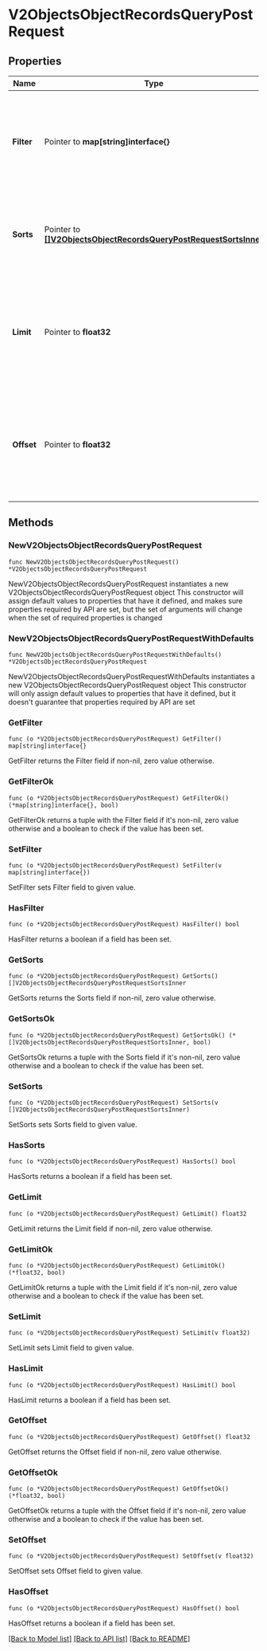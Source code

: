 # V2ObjectsObjectRecordsQueryPostRequest

## Properties

Name | Type | Description | Notes
------------ | ------------- | ------------- | -------------
**Filter** | Pointer to **map[string]interface{}** | An object used to filter results to a subset of results. See the [full guide to filtering and sorting here](/rest-api/how-to/filtering-and-sorting). | [optional] 
**Sorts** | Pointer to [**[]V2ObjectsObjectRecordsQueryPostRequestSortsInner**](V2ObjectsObjectRecordsQueryPostRequestSortsInner.md) | An object used to sort results. See the [full guide to filtering and sorting here](/rest-api/how-to/filtering-and-sorting). | [optional] 
**Limit** | Pointer to **float32** | The maximum number of results to return. Defaults to 500. See the [full guide to pagination here](/rest-api/how-to/pagination). | [optional] 
**Offset** | Pointer to **float32** | The number of results to skip over before returning. Defaults to 0. See the [full guide to pagination here](/rest-api/how-to/pagination). | [optional] 

## Methods

### NewV2ObjectsObjectRecordsQueryPostRequest

`func NewV2ObjectsObjectRecordsQueryPostRequest() *V2ObjectsObjectRecordsQueryPostRequest`

NewV2ObjectsObjectRecordsQueryPostRequest instantiates a new V2ObjectsObjectRecordsQueryPostRequest object
This constructor will assign default values to properties that have it defined,
and makes sure properties required by API are set, but the set of arguments
will change when the set of required properties is changed

### NewV2ObjectsObjectRecordsQueryPostRequestWithDefaults

`func NewV2ObjectsObjectRecordsQueryPostRequestWithDefaults() *V2ObjectsObjectRecordsQueryPostRequest`

NewV2ObjectsObjectRecordsQueryPostRequestWithDefaults instantiates a new V2ObjectsObjectRecordsQueryPostRequest object
This constructor will only assign default values to properties that have it defined,
but it doesn't guarantee that properties required by API are set

### GetFilter

`func (o *V2ObjectsObjectRecordsQueryPostRequest) GetFilter() map[string]interface{}`

GetFilter returns the Filter field if non-nil, zero value otherwise.

### GetFilterOk

`func (o *V2ObjectsObjectRecordsQueryPostRequest) GetFilterOk() (*map[string]interface{}, bool)`

GetFilterOk returns a tuple with the Filter field if it's non-nil, zero value otherwise
and a boolean to check if the value has been set.

### SetFilter

`func (o *V2ObjectsObjectRecordsQueryPostRequest) SetFilter(v map[string]interface{})`

SetFilter sets Filter field to given value.

### HasFilter

`func (o *V2ObjectsObjectRecordsQueryPostRequest) HasFilter() bool`

HasFilter returns a boolean if a field has been set.

### GetSorts

`func (o *V2ObjectsObjectRecordsQueryPostRequest) GetSorts() []V2ObjectsObjectRecordsQueryPostRequestSortsInner`

GetSorts returns the Sorts field if non-nil, zero value otherwise.

### GetSortsOk

`func (o *V2ObjectsObjectRecordsQueryPostRequest) GetSortsOk() (*[]V2ObjectsObjectRecordsQueryPostRequestSortsInner, bool)`

GetSortsOk returns a tuple with the Sorts field if it's non-nil, zero value otherwise
and a boolean to check if the value has been set.

### SetSorts

`func (o *V2ObjectsObjectRecordsQueryPostRequest) SetSorts(v []V2ObjectsObjectRecordsQueryPostRequestSortsInner)`

SetSorts sets Sorts field to given value.

### HasSorts

`func (o *V2ObjectsObjectRecordsQueryPostRequest) HasSorts() bool`

HasSorts returns a boolean if a field has been set.

### GetLimit

`func (o *V2ObjectsObjectRecordsQueryPostRequest) GetLimit() float32`

GetLimit returns the Limit field if non-nil, zero value otherwise.

### GetLimitOk

`func (o *V2ObjectsObjectRecordsQueryPostRequest) GetLimitOk() (*float32, bool)`

GetLimitOk returns a tuple with the Limit field if it's non-nil, zero value otherwise
and a boolean to check if the value has been set.

### SetLimit

`func (o *V2ObjectsObjectRecordsQueryPostRequest) SetLimit(v float32)`

SetLimit sets Limit field to given value.

### HasLimit

`func (o *V2ObjectsObjectRecordsQueryPostRequest) HasLimit() bool`

HasLimit returns a boolean if a field has been set.

### GetOffset

`func (o *V2ObjectsObjectRecordsQueryPostRequest) GetOffset() float32`

GetOffset returns the Offset field if non-nil, zero value otherwise.

### GetOffsetOk

`func (o *V2ObjectsObjectRecordsQueryPostRequest) GetOffsetOk() (*float32, bool)`

GetOffsetOk returns a tuple with the Offset field if it's non-nil, zero value otherwise
and a boolean to check if the value has been set.

### SetOffset

`func (o *V2ObjectsObjectRecordsQueryPostRequest) SetOffset(v float32)`

SetOffset sets Offset field to given value.

### HasOffset

`func (o *V2ObjectsObjectRecordsQueryPostRequest) HasOffset() bool`

HasOffset returns a boolean if a field has been set.


[[Back to Model list]](../README.md#documentation-for-models) [[Back to API list]](../README.md#documentation-for-api-endpoints) [[Back to README]](../README.md)


